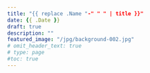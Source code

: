 ```yaml
---
title: "{{ replace .Name "-" " " | title }}"
date: {{ .Date }}
draft: true
description: ""
featured_image: "/jpg/background-002.jpg"
# omit_header_text: true
# type: page
#toc: true
---
```


